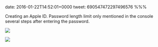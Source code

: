 date: 2016-01-22T14:52:01+0000
tweet: 690547472297496576
%%%

Creating an Apple ID. Password length limit only mentioned in the console several steps after entering the password.

![](CZVRRCPWwAA8l0N.jpg)

![](CZVRQ4hWQAA_ZS0.jpg)
